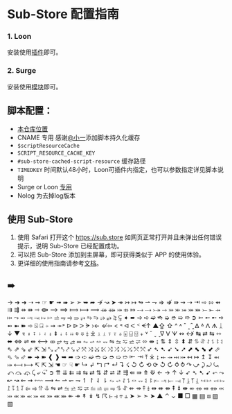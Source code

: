 # Sub-Store 配置指南


### 1. Loon
安装使用[插件](https://github.com/Keywos/rule/raw/main/Sub-Store/Sub-Store.plugin)即可。
### 2. Surge
安装使用[模块](https://github.com/Keywos/rule/raw/main/Sub-Store/Sub-Store.sgmodule)即可。
## 脚本配置：
* [本仓库位置](https://github.com/Keywos/Sub-Store/tree/feature-scriptResourceCache)
* CNAME 专用 感谢[@小一](https://github.com/xream/Sub-Store/tree/feature/scriptResourceCache/backend/src/utils)添加脚本持久化缓存 
* `$scriptResourceCache`
* `SCRIPT_RESOURCE_CACHE_KEY`
* `#sub-store-cached-script-resource` 缓存路径
* `TIMEDKEY` 时间默认48小时，Loon可插件内指定，也可以参数指定详见脚本说明
* Surge or Loon [专用](https://github.com/Keywos/rule/raw/main/cname.js)
* Nolog 为去掉log版本
## 使用 Sub-Store
1. 使用 Safari 打开这个 https://sub.store 如网页正常打开并且未弹出任何错误提示，说明 Sub-Store 已经配置成功。
2. 可以把 Sub-Store 添加到主屏幕，即可获得类似于 APP 的使用体验。
3. 更详细的使用指南请参考[文档](https://www.notion.so/Sub-Store-6259586994d34c11a4ced5c406264b46)。
## ➠
→ ➔ ➜ ➝ ➞ ☞ ☛ ➟ ➠ ➢ ➣ ➥ ➦ ↛ ↝ ➤ ↠ ↣ ↦ ↬ ⇀ ⇁ ⇒ ⇏ ⇛ ⇝ ⇢ ⇥ ⇨ ⇰ ⇴ ⇉ ⇶ ⇸ ⇻ ⇾ ⟴ ⟶ ⟹ ⟾ ⟼ ⟿ ⤀ ⤁ ⤅ ⤃ ⤇ ⤍ ⤏ ⤐ ⤑ ⤔ ⤕ ⤖ ⤗ ⤘ ⤚ ⤜ ⤞ ⤠ ⤳ ⥇ ⥓ ⥗ ⥟ ⥛ ⥬ ⥭ ⥤ ⥰ ⥅ ⥱ ⥲ ⥴ ⥵ ⥸ ⥹ ➧ ➨ ➩ ➪ ➫ ➬ ➭ ➮ ➯ ➱ ➲ ➳ ➵ ➸ ➺ ➻ ➼ ➽ ➾ ⍄ ⍈ ⍆ ➙ ➛˃ ᐅ ᐉ ᐳ ᗒ ›← ↚⇦ < ˂ ᐊ ᐸ ᑉ ᗕ↑ ▲⇪ ⇧ ^ ˄ ˆ ˰ ̑ ̭ ᐃ ᐞ ᐱ ᗑ ᛣ ↓ ▼ ☟ ↡ ↧ ⇂ ⇃ ⇓ ⇟ ⇣ ⇩ ⇊ ⟱ ⤋ ⤈ ⤓ ⥕ ⥙ ⥝ ⥡ ⥥ ⍗ ⍌ ⍔ ⍖ ˅ ˇ ˬ ̬ ᐁ ᐯ ᗐ ↭ ↮ ↹ ⇄ ⇆ ⇿ ⬌ ⇔ ⇌ ⇹ ⟷ ⤄ ⥂ ⥃ ⥄ ⥈ ⥊ ⥋ ⥎ ⥐ ⇋ ⥦ ⥧ ⥨ ⥩ ⬄ ⇼ ↨ ⇅ ⇕ ⇳ ⬍ ⇵ ⥮ ⥯ ⥌ ⥍ ⥏ ⥑ ⇖ ⇗ ⇘ ⇙ ⇱ ⇲ ⤡ ⤢ ⤣ ⤤ ⤥ ⤦ ⤧ ⤨ ⤩ ⤪ ⤭ ⤮ ⤯ ⤰ ⤱ ⤲ ➶ ➴ ➷ ➹ ➘ ➚ ⬈ ⬉ ⬊ ⬋ ⬀ ⬁ ⬂ ⬃ ➨ ➜ ➽ ❰ ❱ ➥ ➦ ➩ ➪ ➫ ➬ ➭ ➮ ➯ ➱ ⇤ ⇥ ⤒ ⤓ ↨ ⤝ ⤞ ⤟ ⤠ ↤ ↦ ↥ ↧ ⬶ ⤅ ⟻ ⟼ ↸ ⇱ ⇲ ☚ ☞ ☟ ☛ ↳ ↲ ↰ ↱ ↵ ↴ ☇ ↺ ↻ ⟲ ⟳ ↺ ↻ ⥀ ⥁ ↷ ⤻ ⤸ ⤾ ⤿ ⤺ ⤼ ⤽ ⤹ ⤶ ⤷ ⃕ ➲ ⇈ ⇊ ⇇ ⇉ ⇆ ⇄ ⇅ ⇵ ⮂ ⮃ ⇶ ⇚ ⇛ ⤊ ⟱ ← → ↑ ↓ ➶ ➴ ➷ ➹ ⬿ ⤳ ↜ ↝ ⇜ ⇝ ⬳ ⟿ ↼ ⇀ ↽ ⇁ ↿ ↾ ⇃ ⇂ ⥊ ⥋ ⥌ ⥍ ⥎ ⥐ ⥑ ⥏ ⥒ ⥓ ⥖ ⥗ ⥔ ⥕ ⥘ ⥙ ⥚ ⥛ ⥞ ⥟ ⥜ ⥝ ⥠ ⥡ ⥢ ⥤ ⥣ ⥥ ⇋ ⇌ ⥦ ⥨ ⥧ ⥩ ⥪ ⥬ ⥫ ⥭ ⥮ ⥯ ⇷ ⇸ ⤉ ⤈ ⇹ ⇺ ⇻ ⇞ ⇟ ⇼ ⬴ ⤀ ⬵ ⤁ ⬹ ⤔ ⬺ ⤕ ⬻ ⤖ ⬼ ⤗ ⬽ ⤘ ↞ ↠ ↟ ↡ ↯ ☈ ⥼ ⥽ ⥾ ⥿ ➤ ➢ ➣ ➤ ▲ ⌃ ⌄ ■ □ ▦ ▤ ⧈ ▨ ▧


